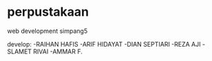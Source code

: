 # perpustakaan
web development simpang5

develop:
-RAIHAN HAFIS
-ARIF HIDAYAT
-DIAN SEPTIARI
-REZA AJI
-SLAMET RIVAI
-AMMAR F.
